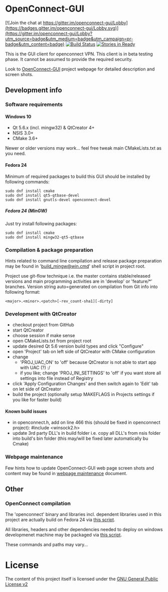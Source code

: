# OpenConnect-GUI

[![Join the chat at https://gitter.im/openconnect-gui/Lobby](https://badges.gitter.im/openconnect-gui/Lobby.svg)](https://gitter.im/openconnect-gui/Lobby?utm_source=badge&utm_medium=badge&utm_campaign=pr-badge&utm_content=badge) 
[![Build Status](https://travis-ci.org/openconnect/openconnect-gui.svg?branch=master)](https://travis-ci.org/openconnect/openconnect-gui)
[![Stories in Ready](https://badge.waffle.io/openconnect/openconnect-gui.svg?label=ready&title=Ready)](http://waffle.io/openconnect/openconnect-gui)

This is the GUI client for openconnect VPN.
This client is in beta testing phase. It cannot be assumed to provide
the required security.

Look to [OpenConnect-GUI](http://openconnect.github.io/openconnect-gui/) project webpage for detailed description and screen shots.

## Development info

### Software requirements
#### Windows 10
* Qt 5.6.x (incl. mingw32) & QtCreator 4+
* NSIS 3.0+
* CMake 3.6+

Newer or older versions may work... feel free tweak main CMakeLists.txt as you need.

#### Fedora 24
Minimum of required packages to build this GUI should be installed by following commands:

    sudo dnf install cmake
    sudo dnf install qt5-qtbase-devel
    sudo dnf install gnutls-devel openconnect-devel

##### Fedora 24 (MinGW)
Just try install following packages:

    sudo dnf install cmake
    sudo dnf install mingw32-qt5-qtbase

### Compilation & package preparation
Hints related to command line compilation and release package preparation
may be found in 'build_mingw@win.cmd' shell script in project root.

Project use git-flow technique i.e. the master contains stable/released versions
and main programming activities are in 'develop' or 'feature/*' branches.
Version string auto=generated on compilation from Git info into following format:
	
	<major>.<minor>.<patch>[-rev_count-sha1][-dirty]

### Development with QtCreator
- checkout project from GitHub
- start QtCreator
- choose session if make sense
- open CMakeLists.txt from project root
- update desired Qt 5.6 version build types and click "Configure"
- open 'Project' tab on left side of QtCreator with CMake configuration
- change
	- 'PROJ_UAC_ON' to 'off' because QtCreator is not able to start app with UAC (?) :/
	- if you like; change 'PROJ_INI_SETTINGS' to 'off' if you want store all settings into file instead of Registry
- click 'Apply Configuration Changes' and then switch again to 'Edit' tab on let side of QtCreator
- build the project (optionally setup MAKEFLAGS in Projects settings if you like for faster build)

#### Known build issues
- in openconnect.h, add on line 466 this (should be fixed in openconnect project):
	#include <winsock2.h>
- update 3rd party DLL's in build folder i.e. copy all DLL's from nsis folder
into build's bin folder (this may/will be fixed later automatically bu Cmake)

### Webpage maintenance
Few hints how to update OpenConnect-GUI web page screen shots and content
may be found in [webpage maintenance](README_webpage.md) document.

## Other
### OpenConnect compilation
The 'openconnect' binary and libraries incl. dependent libraries
used in this project are actually build on Fedora 24
via [this script](contrib/build_mingw-openconnect@fedora24.sh).

All libraries, headers and other dependencies needed to deploy on windows
developmenet machine may be packaged
via [this script](contrib/build_mingw-openconnect-dependencies@fedora24.sh).

These commands and paths may vary...

# License
The content of this project itself is licensed under the [GNU General Public License v2](LICENSE.txt)
